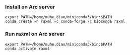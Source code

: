 ### Install on Arc server

```
export PATH=/home/muhe.diao/miniconda3/bin:$PATH
conda create -n raxml -c conda-forge -c bioconda raxml
```
### Run raxml on Arc server

```
export PATH=/home/muhe.diao/miniconda3/bin:$PATH
conda activate raxml 
```
